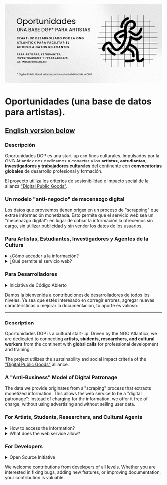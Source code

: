 ![Logo](MasOpps.png)

# Oportunidades (una base de datos para artistas).

## [English version below](#description)

### Descripción

Oportunidades DGP es una start-up con fines culturales. Impulsados por la ONG Atlanticx nos dedicamos a conectar a los **artistas, estudiantes, investigadores y trabajadores culturales** del continente con **convocatorias globales** de desarrollo profesional y formación. 

El proyecto utiliza los criterios de sostenibilidad e impacto social de la alianza ["Digital Public Goods"](https://www.un.org/techenvoy/content/digital-public-goods).

### Un modelo "anti-negocio" de mecenazgo digital

Los datos que proveemos tienen origen en un proceso de "scrapping" que extrae información monetizada. Esto permite que el servicio web sea un "mecenazgo digital": en lugar de cobrar la información la ofrecemos sin cargo, sin utilizar publicidad y sin vender los datos de los usuarios. 

### Para Artistas, Estudiantes, Investigadores y Agentes de la Cultura

<details>
  <summary>¿Cómo acceder a la información?</summary>


Existen dos métodos. Podés utilizar nuestra serivico web gratuito que incluye actualizaciones automáticas, filtros y un potente motor de búsqueda en la siguiente dirección: [servicio web](https://oportunidades.lat). También [podés descargar el archivo CSV](Oportunidades_Dic_2024.csv) que contiene todos los datos que utilizamos. 

</details>

<details>
  <summary>¿Qué permite el servicio web?</summary>


La web app de [oportunidades](https://oportunidades.lat) filtra automáticamente las oportunidades **actualmente abiertas** y permite, además, **búsquedas avanzadas y guardar oportunidades** (para su posterior recuperación --r equiere login). También podés utilizar la web app para compartir los datos en redes sociales. 

</details>

### Para Desarrolladores

<details>
  <summary>Iniciativa de Código Abierto</summary>


Estamos en el proceso de pulir y documentar el código que sostiene el servicio. Buscamos hacerlo disponible como una base open source de calidad. Actualmente, el código se aloja en el repositorio personal de Miguel Galperin (desarrollador y fundador de Atlanticx) mientras trabajamos en su mejora. Puedes encontrarlo en [Oportunidades en GitHub](https://github.com/MiguelGalp/Oportunidades). Pronto será trasladado al repositorio institucional [Atlanticx-Datos/100_Oportunidades](https://github.com/Atlanticx-Datos/100_Oportunidades).
- **Desarrollo Colaborativo:** Nos interesa que te sumes a nuestra comunidad de desarrolladores para mejorar la plataforma, corregir imperfecciones e implementar nuevas características.
- **Tecnología Utilizada:** Construido con Flask, integrado con Notion (DB + IA) y Auth0, y optimizado con caché de Redis.
</details>

Damos la bienvenida a contribuciones de desarrolladores de todos los niveles. Ya sea que estés interesado en corregir errores, agregar nuevas características o mejorar la documentación, tu aporte es valioso. 


---

### Description

Oportunidades DGP is a cultural start-up. Driven by the NGO Atlanticx, we are dedicated to connecting **artists, students, researchers, and cultural workers** from the continent with **global calls** for professional development and training.

The project utilizes the sustainability and social impact criteria of the ["Digital Public Goods"](https://www.un.org/techenvoy/content/digital-public-goods) alliance.

### A "Anti-Business" Model of Digital Patronage

The data we provide originates from a "scraping" process that extracts monetized information. This allows the web service to be a "digital patronage": instead of charging for the information, we offer it free of charge, without using advertising and without selling user data.

### For Artists, Students, Researchers, and Cultural Agents

<details>
  <summary>How to access the information?</summary>

There are two methods. You can use our free web service, which includes automatic updates, filters, and a powerful search engine at the following address: [web service](https://oportunidades.lat). You can also [download the CSV file](Oportunidades_Dic_2024.csv) containing all the data we use.

</details>

<details>
  <summary>What does the web service allow?</summary>

The web app at [oportunidades](https://oportunidades.lat) automatically filters **currently open** opportunities and also allows **advanced searches and saving opportunities** (for later retrieval -- requires login). You can also use the web app to share the data on social networks.

</details>

### For Developers

<details>
  <summary>Open Source Initiative</summary>

We are in the process of refining and documenting the code that supports the service. We aim to make it available as a high-quality open-source base. Currently, the code is hosted in Miguel Galperin's personal repository (developer and founder of Atlanticx) while we work on its improvement. You can find it at [Oportunidades on GitHub](https://github.com/MiguelGalp/Oportunidades). It will soon be moved to the institutional repository [Atlanticx-Datos/100_Oportunidades](https://github.com/Atlanticx-Datos/100_Oportunidades).  
- **Collaborative Development:** We are interested in having you join our developer community to improve the platform, fix imperfections, and implement new features.  
- **Technology Used:** Built with Flask, integrated with Notion (DB + AI) and Auth0, and optimized with Redis cache.  
</details>

We welcome contributions from developers of all levels. Whether you are interested in fixing bugs, adding new features, or improving documentation, your contribution is valuable.
